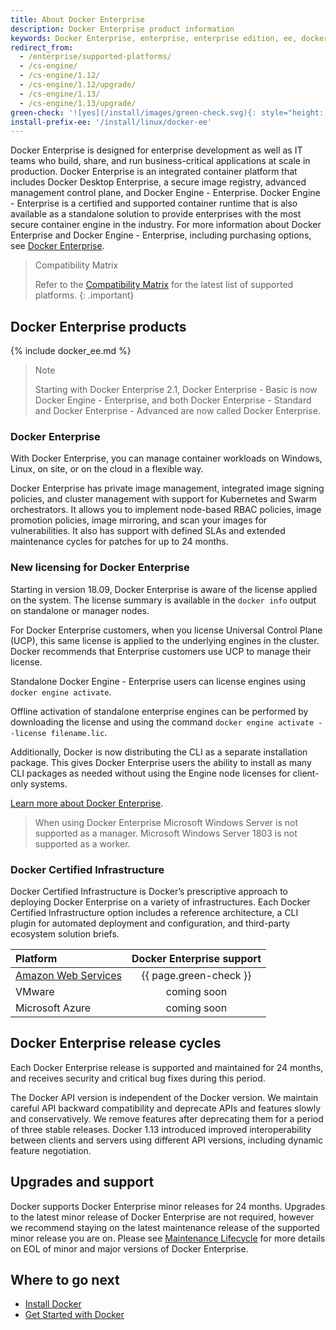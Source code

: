 ```yaml
---
title: About Docker Enterprise
description: Docker Enterprise product information
keywords: Docker Enterprise, enterprise, enterprise edition, ee, docker ee, docker enterprise edition, lts, commercial, cs engine, commercially supported
redirect_from:
  - /enterprise/supported-platforms/
  - /cs-engine/
  - /cs-engine/1.12/
  - /cs-engine/1.12/upgrade/
  - /cs-engine/1.13/
  - /cs-engine/1.13/upgrade/
green-check: '![yes](/install/images/green-check.svg){: style="height: 14px; margin:auto;"}'
install-prefix-ee: '/install/linux/docker-ee'
---
```


Docker Enterprise is designed for enterprise development as well as IT teams who build, share, and run business-critical
applications at scale in production. Docker Enterprise is an integrated container platform that includes 
Docker Desktop Enterprise, a secure image registry, advanced management control plane, and Docker Engine - Enterprise.
Docker Engine - Enterprise is a certified and supported container runtime that is also available as a standalone 
solution  to provide enterprises with the most secure container engine in the industry. For more information 
about Docker Enterprise and Docker Engine - Enterprise, including purchasing options, 
see [Docker Enterprise](https://www.docker.com/enterprise-edition/).

> Compatibility Matrix
>
> Refer to the [Compatibility Matrix](https://success.docker.com/article/compatibility-matrix) for the latest list of supported platforms.
{: .important}

## Docker Enterprise products

{% include docker_ee.md %}

> Note
>
> Starting with Docker Enterprise 2.1, Docker Enterprise - Basic is now Docker Engine - Enterprise, 
> and both Docker Enterprise - Standard and Docker Enterprise - Advanced are now called Docker Enterprise.

### Docker Enterprise

With Docker Enterprise, you can manage container workloads on Windows, Linux, on site, or on the cloud 
in a flexible way.

Docker Enterprise has private image management, integrated image signing policies, and cluster
management with support for Kubernetes and Swarm orchestrators. It allows you to implement
node-based RBAC policies, image promotion policies, image mirroring, and
scan your images for vulnerabilities. It also has support with defined SLAs and extended
maintenance cycles for patches for up to 24 months.

### New licensing for Docker Enterprise 

Starting in version 18.09, Docker Enterprise is aware of the license applied on the system. The license summary is available in the `docker info` output on standalone or manager nodes.

For Docker Enterprise customers, when you license Universal Control Plane (UCP), this same license is applied to the underlying engines in the cluster. Docker recommends that Enterprise customers use UCP to manage their license.

Standalone Docker Engine - Enterprise users can license engines using `docker engine activate`.

Offline activation of standalone enterprise engines can be performed by downloading the license and using the command `docker engine activate --license filename.lic`. 

Additionally, Docker is now distributing the CLI as a separate installation package. This gives Docker Enterprise users the ability to install as many CLI packages as needed without using the Engine node licenses for client-only systems.

[Learn more about Docker Enterprise](/ee/index.md).


> When using Docker Enterprise
> Microsoft Windows Server is not supported as a manager. Microsoft Windows
> Server 1803 is not supported as a worker.

### Docker Certified Infrastructure

Docker Certified Infrastructure is Docker’s prescriptive approach to deploying Docker Enterprise 
on a variety of infrastructures. Each Docker Certified Infrastructure option includes a reference architecture, 
a CLI plugin for automated deployment and configuration, and third-party ecosystem solution briefs.

| Platform  | Docker Enterprise support |
:----------------------------------------------------------------------------------------|:-------------------------:|
| [Amazon Web Services](..\cluster\aws.md) |  {{ page.green-check }}   |
| VMware  |  coming soon  |
| Microsoft Azure  | coming soon  |

## Docker Enterprise release cycles

Each Docker Enterprise release is supported and maintained for 24 months, and
receives security and critical bug fixes during this period.

The Docker API version is independent of the Docker version. We maintain careful API backward compatibility and deprecate APIs and features slowly and conservatively. We remove features after deprecating them for a period of
three stable releases. Docker 1.13 introduced improved interoperability
between clients and servers using different API versions, including dynamic
feature negotiation.

## Upgrades and support
Docker supports Docker Enterprise minor releases for 24 months. Upgrades to the latest minor release of Docker Enterprise are not required, however we recommend staying on the latest maintenance release of the supported minor release you are on. Please see [Maintenance Lifecycle](https://success.docker.com/article/maintenance-lifecycle) for more details on EOL of minor and major versions of Docker Enterprise.

## Where to go next

- [Install Docker](/engine/installation/index.md)
- [Get Started with Docker](/get-started/index.md)

